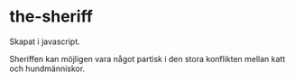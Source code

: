 # the-sheriff

Skapat i javascript.

Sheriffen kan möjligen vara något partisk i den stora konflikten mellan katt och hundmänniskor. 
